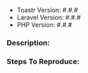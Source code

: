 - Toastr Version: #.#.#
- Laravel Version: #.#.#
- PHP Version: #.#.#

### Description:


### Steps To Reproduce:
